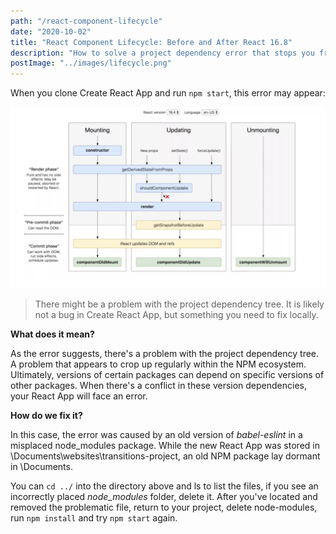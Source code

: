 ```yaml
---
path: "/react-component-lifecycle"
date: "2020-10-02"
title: "React Component Lifecycle: Before and After React 16.8"
description: "How to solve a project dependency error that stops you from starting your React App"
postImage: "../images/lifecycle.png"
---
```


When you clone Create React App and run `npm start`, this error may appear:

![My Image](../images/lifecycle.png)

> There might be a problem with the project dependency tree. It is likely not a bug in Create React App, but something you need to fix locally.

**What does it mean?**

As the error suggests, there&#39;s a problem with the project dependency tree. A problem that appears to crop up regularly within the NPM ecosystem. Ultimately, versions of certain packages can depend on specific versions of other packages. When there&#39;s a conflict in these version dependencies, your React App will face an error.

**How do we fix it?**

In this case, the error was caused by an old version of _babel-eslint_ in a misplaced node_modules package. While the new React App was stored in \Documents\websites\transitions-project, an old NPM package lay dormant in \Documents.

You can `cd ../` into the directory above and ls to list the files, if you see an incorrectly placed _node_modules_ folder, delete it. After you&#39;ve located and removed the problematic file, return to your project, delete node-modules, run `npm install` and try `npm start` again.
